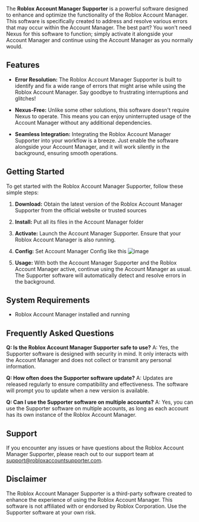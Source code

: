
The **Roblox Account Manager Supporter** is a powerful software designed to enhance and optimize the functionality of the Roblox Account Manager. This software is specifically created to address and resolve various errors that may occur within the Account Manager. The best part? You won't need Nexus for this software to function; simply activate it alongside your Account Manager and continue using the Account Manager as you normally would.

## Features

- **Error Resolution:** The Roblox Account Manager Supporter is built to identify and fix a wide range of errors that might arise while using the Roblox Account Manager. Say goodbye to frustrating interruptions and glitches!

- **Nexus-Free:** Unlike some other solutions, this software doesn't require Nexus to operate. This means you can enjoy uninterrupted usage of the Account Manager without any additional dependencies.

- **Seamless Integration:** Integrating the Roblox Account Manager Supporter into your workflow is a breeze. Just enable the software alongside your Account Manager, and it will work silently in the background, ensuring smooth operations.

## Getting Started

To get started with the Roblox Account Manager Supporter, follow these simple steps:

1. **Download:** Obtain the latest version of the Roblox Account Manager Supporter from the official website or trusted sources

2. **Install:** Put all its files in the Account Manager folder

3. **Activate:** Launch the Account Manager Supporter. Ensure that your Roblox Account Manager is also running.

4. **Config:** Set Account Manager Config like this 
![image](https://github.com/Kiet1308/Roblox-Account-Manager-Supporter/assets/50774381/0a2addab-cccd-4989-9ce8-30ddda4b9d01)

5. **Usage:** With both the Account Manager Supporter and the Roblox Account Manager active, continue using the Account Manager as usual. The Supporter software will automatically detect and resolve errors in the background.

## System Requirements
- Roblox Account Manager installed and running
## Frequently Asked Questions

**Q: Is the Roblox Account Manager Supporter safe to use?**
A: Yes, the Supporter software is designed with security in mind. It only interacts with the Account Manager and does not collect or transmit any personal information.

**Q: How often does the Supporter software update?**
A: Updates are released regularly to ensure compatibility and effectiveness. The software will prompt you to update when a new version is available.

**Q: Can I use the Supporter software on multiple accounts?**
A: Yes, you can use the Supporter software on multiple accounts, as long as each account has its own instance of the Roblox Account Manager.

## Support

If you encounter any issues or have questions about the Roblox Account Manager Supporter, please reach out to our support team at support@robloxaccountsupporter.com.

## Disclaimer

The Roblox Account Manager Supporter is a third-party software created to enhance the experience of using the Roblox Account Manager. This software is not affiliated with or endorsed by Roblox Corporation. Use the Supporter software at your own risk.
